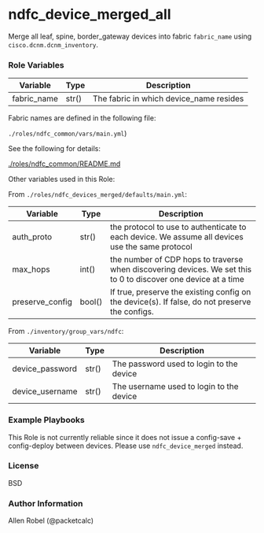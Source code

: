 # ndfc_device_merged_all

Merge all leaf, spine, border_gateway devices into fabric ``fabric_name`` using ``cisco.dcnm.dcnm_inventory``.

### Role Variables

Variable        | Type  | Description
----------------|-------|----------------------------------------
fabric_name     | str() | The fabric in which device_name resides

Fabric names are defined in the following file:

``./roles/ndfc_common/vars/main.yml``)

See the following for details:

[./roles/ndfc_common/README.md](https://github.com/allenrobel/ndfc-roles/tree/master/roles/ndfc_common/README.md)

Other variables used in this Role:

From ``./roles/ndfc_devices_merged/defaults/main.yml``:

Variable        | Type   | Description
----------------|--------|------------
auth_proto      | str()  | the protocol to use to authenticate to each device.  We assume all devices use the same protocol
max_hops        | int()  | the number of CDP hops to traverse when discovering devices. We set this to 0 to discover one device at a time
preserve_config | bool() | If true, preserve the existing config on the device(s).  If false, do not preserve the configs.

From ``./inventory/group_vars/ndfc``:

Variable              | Type    | Description
----------------------|---------|------------
device_password       | str()   | The password used to login to the device
device_username       | str()   | The username used to login to the device

### Example Playbooks

This Role is not currently reliable since it does not issue a config-save + config-deploy between devices.  Please use ``ndfc_device_merged`` instead.

### License

BSD

### Author Information

Allen Robel (@packetcalc)
